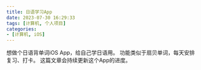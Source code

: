```yaml
---
title: 日语学习App
date: 2023-07-30 16:29:33
tags: [计算机, 个人项目]
categories:
- [计算机, iOS]
---
```

想做个日语背单词iOS App，给自己学日语用。
功能类似于扇贝单词，每天安排复习、打卡。
这篇文章会持续更新这个App的进度。
